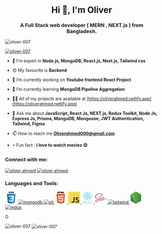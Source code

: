 
<h1 align="center">Hi 👋, I'm Oliver</h1>
<h3 align="center">A Full Stack web developer ( MERN , NEXT.js ) from Bangladesh.</h3>

<p align="left"> <img src="https://komarev.com/ghpvc/?username=oliver-007&label=Profile%20views&color=0e75b6&style=flat" alt="oliver-007" /> </p>

<p align="left"> <a href="https://github.com/ryo-ma/github-profile-trophy"><img src="https://github-profile-trophy.vercel.app/?username=oliver-007" alt="oliver-007" /></a> </p>

- 🦾 I'm expert in **Node.js, MongoDB, React.js, Next.js, Tailwind css**

- 😍  My favourite is **Backend**
  
- 🔭 I’m currently working on **Youtube frontend React Project**

- 🌱 I’m currently learning **MongoDB Pipeline Aggregation**

- 👨‍💻 All of my projects are available at [https://oliverahmed.netlify.app](https://oliverahmed.netlify.app)

- 💬 Ask me about **JavaScript, React Js, NEXT.js, Redux Toolkit, Node Js, Express Js, Prisma, MongoDB, Mongoose, JWT Authentication, Tailwind, Figma**

- 📫 How to reach me **Oliverahmed000@gmail.com**

- ⚡ Fun fact : **I love to watch movies 😍**

<h3 align="left">Connect with me:</h3>
<p align="left">
<a href="https://www.linkedin.com/in/oliver-ahmed-8a366a202/" target="blank"><img align="center" src="https://raw.githubusercontent.com/rahuldkjain/github-profile-readme-generator/master/src/images/icons/Social/linked-in-alt.svg" alt="oliver ahmed" height="30" width="40" /></a>
<a href="https://www.facebook.com/oliver.vai/" target="blank"><img align="center" src="https://raw.githubusercontent.com/rahuldkjain/github-profile-readme-generator/master/src/images/icons/Social/facebook.svg" alt="oliver ahmed" height="30" width="40" /></a>
</p>

<h3 align="left">Languages and Tools:</h3>
<p align="left">  <a href="https://www.w3schools.com/css/" target="_blank" rel="noreferrer"> <img src="https://raw.githubusercontent.com/devicons/devicon/master/icons/css3/css3-original-wordmark.svg" alt="css3" width="40" height="40"/> </a> <a href="https://mongodb.com/" target="_blank" rel="noreferrer"> <img src="https://www.vectorlogo.zone/logos/mongodb/mongodb-icon.svg" alt="mongodb" width="40" height="40"/> </a> <a href="https://git-scm.com/" target="_blank" rel="noreferrer"> <img src="https://www.vectorlogo.zone/logos/git-scm/git-scm-icon.svg" alt="git" width="40" height="40"/> </a> <a href="https://www.w3.org/html/" target="_blank" rel="noreferrer"> <img src="https://raw.githubusercontent.com/devicons/devicon/master/icons/html5/html5-original-wordmark.svg" alt="html5" width="40" height="40"/> </a> <a href="https://developer.mozilla.org/en-US/docs/Web/JavaScript" target="_blank" rel="noreferrer"> <img src="https://raw.githubusercontent.com/devicons/devicon/master/icons/javascript/javascript-original.svg" alt="javascript" width="40" height="40"/> </a> <a href="https://reactjs.org/" target="_blank" rel="noreferrer"> <img src="https://raw.githubusercontent.com/devicons/devicon/master/icons/react/react-original-wordmark.svg" alt="react" width="40" height="40"/> </a> <a href="https://sass-lang.com" target="_blank" rel="noreferrer"> <img src="https://raw.githubusercontent.com/devicons/devicon/master/icons/sass/sass-original.svg" alt="sass" width="40" height="40"/> </a> <a href="https://tailwindcss.com/" target="_blank" rel="noreferrer"> <img src="https://www.vectorlogo.zone/logos/tailwindcss/tailwindcss-icon.svg" alt="tailwind" width="40" height="40"/> </a> <a href="https://www.nodejs.org/" target="_blank" rel="noreferrer"> <img src="https://raw.githubusercontent.com/devicons/devicon/master/icons/nodejs/nodejs-original.svg" alt="nodejs" width="40" height="40"/> </a>  <a href="https://redux-toolkit.js.org/" target="_blank" rel="noreferrer"> <img src="https://raw.githubusercontent.com/devicons/devicon/master/icons/nodejs/redux-original.svg" alt="redux" width="40" height="40"/> </a> </p>
O
<p><img align="left" src="https://github-readme-stats.vercel.app/api/top-langs?username=oliver-007&show_icons=true&locale=en&layout=compact" alt="oliver-007" /></p>

<p>&nbsp;<img align="center" src="https://github-readme-stats.vercel.app/api?username=oliver-007&theme=react&show_icons=true&locale=en" alt="oliver-007" /></p>
















